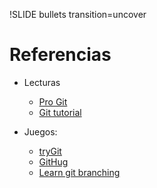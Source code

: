 !SLIDE bullets transition=uncover
# Referencias
* Lecturas
  * [Pro Git](http://git-scm.com/book)
  * [Git tutorial](https://www.kernel.org/pub/software/scm/git/docs/gittutorial.html)

* Juegos:
  * [tryGit](http://try.github.io/)
  * [GitHug](https://github.com/Gazler/githug)
  * [Learn git branching](http://pcottle.github.io/learnGitBranching)
